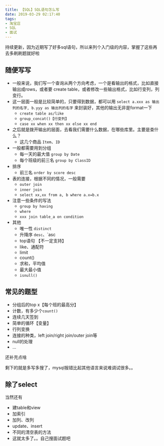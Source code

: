 ```yaml
---
title: 【SQL】SQL语句怎么写
date: 2019-03-29 02:17:40
tags:
- 淘宝店
- SQL
- 面试
---
```


持续更新，因为近期写了好多sql语句，所以来列个入门级的内容，掌握了这些再去多刷刷题就好啦

<!-- more -->

## 随便写写

- 一般来说，我们写一个查询从两个方向考虑，一个是看输出的格式，比如直接输出成rows，或者要 create table，或者修改一些输出格式，比如行变列，列变行。
- 这一层面一般是比较简单的，只要得到数据，都可以用 `select a.xxx as 输出列的名字, b.yyy as 输出列的名字` 来封装好，其他的输出无非是format一下
    - `create table as/like`
    - `group_concat()【行变列】`
    - `case xx when xx then xx else xx end` 
- 之后就是拨开输出的层面，去看我们需要什么数据，在哪些库里。主要是查什么？
    - 这几个商品 `Item`、`ID`
- 一般都需要用到分组
    - 每一天的最大值 `group by Date`
    - 每个班级的前三名 `group by ClassID`
- 排序
    - 前三名 `order by score desc`
- 表的连接，根据不同的情况，一般需要
    - `outer join`
    - `inner join`
    - `select xx,xx from a, b where a.x=b.x`
- 注意一些条件的写法
    - `group by having`
    - `where`
    - `xxx join table_a on condition`
- 其他
    - 唯一性 `distinct`
    - 升降序 `desc`、`asc
    - top语句 【不一定支持】
    - like、通配符
    - limit
    - count()
    - 求和，平均值
    - 最大最小值
    - `isnull()`

## 常见的题型

- 分组后的top x【每个班的最高分】
- 计数，有多少个`count()`
- 连续几天签到
- 简单的循环【变量】
- 行列变换
- 连接的种类，left join/right join/outer join等
- null的处理
- ...

还补充点啥

剩下的就是多写多搜了，mysql报错比起其他语言来说难调试很多。。

## 除了select

当然还有

- 建table和view
- 加索引
- 加列、改列
- update、insert
- 不同的清空表的方法
- 这就太多了。。自己搜面试题吧

